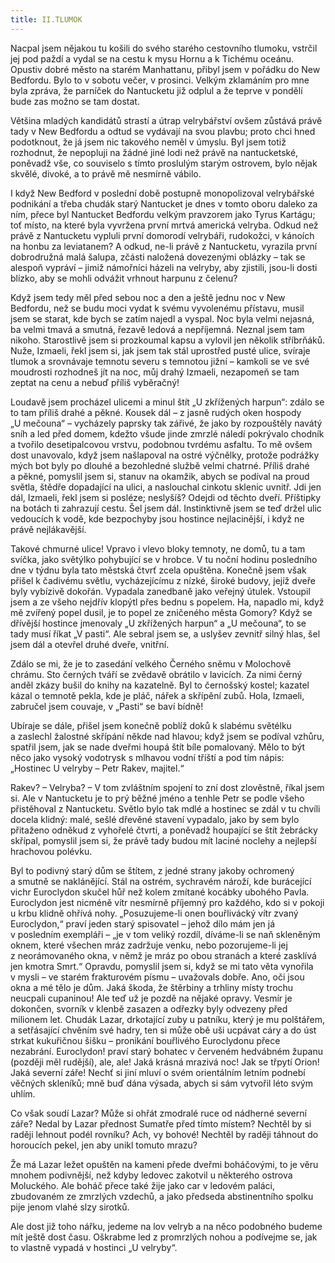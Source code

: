 ```yaml
---
title: II.TLUMOK
---
```


Nacpal jsem nějakou tu košili do svého starého cestovního tlumoku, vstrčil jej pod paždí a vydal se na cestu k mysu Hornu a k Tichému oceánu. Opustiv dobré město na starém Manhattanu, přibyl jsem v pořádku do New Bedfordu. Bylo to v sobotu večer, v prosinci. Velkým zklamáním pro mne byla zpráva, že parníček do Nantucketu již odplul a že teprve v pondělí bude zas možno se tam dostat.

Většina mladých kandidátů strastí a útrap velrybářství ovšem zůstává právě tady v New Bedfordu a odtud se vydávají na svou plavbu; proto chci hned podotknout, že já jsem nic takového neměl v úmyslu. Byl jsem totiž rozhodnut, že nepopluji na žádné jiné lodi než právě na nantucketské, poněvadž vše, co souviselo s tímto proslulým starým ostrovem, bylo nějak skvělé, divoké, a to právě mě nesmírně vábilo.

I když New Bedford v poslední době postupně monopolizoval velrybářské podnikání a třeba chudák starý Nantucket je dnes v tomto oboru daleko za ním, přece byl Nantucket Bedfordu velkým pravzorem jako Tyrus Kartágu; toť místo, na které byla vyvržena první mrtvá americká velryba. Odkud než právě z Nantucketu vypluli první domorodí velrybáři, rudokožci, v kánoích na honbu za leviatanem? A odkud, ne-li právě z Nantucketu, vyrazila první dobrodružná malá šalupa, zčásti naložená dovezenými oblázky – tak se alespoň vypráví – jimiž námořníci házeli na velryby, aby zjistili, jsou-li dosti blízko, aby se mohli odvážit vrhnout harpunu z čelenu?

Když jsem tedy měl před sebou noc a den a ještě jednu noc v New Bedfordu, než se budu moci vydat k svému vyvolenému přístavu, musil jsem se starat, kde bych se zatím najedl a vyspal. Noc byla velmi nejasná, ba velmi tmavá a smutná, řezavě ledová a nepříjemná. Neznal jsem tam nikoho. Starostlivě jsem si prozkoumal kapsu a vylovil jen několik stříbrňáků. Nuže, Izmaeli, řekl jsem si, jak jsem tak stál uprostřed pusté ulice, svíraje tlumok a srovnávaje temnotu severu s temnotou jižní – kamkoli se ve své moudrosti rozhodneš jít na noc, můj drahý Izmaeli, nezapomeň se tam zeptat na cenu a nebuď příliš vyběračný!

Loudavě jsem procházel ulicemi a minul štít „U zkřížených harpun“: zdálo se to tam příliš drahé a pěkné. Kousek dál – z jasně rudých oken hospody „U mečouna“ – vycházely paprsky tak zářivé, že jako by rozpouštěly navátý sníh a led před domem, kdežto všude jinde zmrzlé náledí pokrývalo chodník a tvořilo desetipalcovou vrstvu, podobnou tvrdému asfaltu. To mě ovšem dost unavovalo, když jsem našlapoval na ostré výčnělky, protože podrážky mých bot byly po dlouhé a bezohledné službě velmi chatrné. Příliš drahé a pěkné, pomyslil jsem si, stanuv na okamžik, abych se podíval na proud světla, štědře dopadající na ulici, a naslouchal cinkotu sklenic uvnitř. Jdi jen dál, Izmaeli, řekl jsem si posléze; neslyšíš? Odejdi od těchto dveří. Příštipky na botách ti zahrazují cestu. Šel jsem dál. Instinktivně jsem se teď držel ulic vedoucích k vodě, kde bezpochyby jsou hostince nejlacinější, i když ne právě nejlákavější.

Takové chmurné ulice! Vpravo i vlevo bloky temnoty, ne domů, tu a tam svíčka, jako světýlko pohybující se v hrobce. V tu noční hodinu posledního dne v týdnu byla tato městská čtvrť zcela opuštěna. Konečně jsem však přišel k čadivému světlu, vycházejícímu z nízké, široké budovy, jejíž dveře byly vybízivě dokořán. Vypadala zanedbaně jako veřejný útulek. Vstoupil jsem a ze všeho nejdřív klopýtl přes bednu s popelem. Ha, napadlo mi, když mě zvířený popel dusil, je to popel ze zničeného města Gomory? Když se dřívější hostince jmenovaly „U zkřížených harpun“ a „U mečouna“, to se tady musí říkat „V pasti“. Ale sebral jsem se, a uslyšev zevnitř silný hlas, šel jsem dál a otevřel druhé dveře, vnitřní.

Zdálo se mi, že je to zasedání velkého Černého sněmu v Molochově chrámu. Sto černých tváří se zvědavě obrátilo v lavicích. Za nimi černý anděl zkázy bušil do knihy na kazatelně. Byl to černošský kostel; kazatel kázal o temnotě pekla, kde je pláč, nářek a skřípění zubů. Hola, Izmaeli, zabručel jsem couvaje, v „Pasti“ se baví bídně!

Ubíraje se dále, přišel jsem konečně poblíž doků k slabému světélku a zaslechl žalostné skřípání někde nad hlavou; když jsem se podíval vzhůru, spatřil jsem, jak se nade dveřmi houpá štít bíle pomalovaný. Mělo to být něco jako vysoký vodotrysk s mlhavou vodní tříští a pod tím nápis: „Hostinec U velryby – Petr Rakev, majitel.“

Rakev? – Velryba? – V tom zvláštním spojení to zní dost zlověstně, říkal jsem si. Ale v Nantucketu je to prý běžné jméno a tenhle Petr se podle všeho přistěhoval z Nantucketu. Světlo bylo tak mdlé a hostinec se zdál v tu chvíli docela klidný: malé, sešlé dřevěné stavení vypadalo, jako by sem bylo přitaženo odněkud z vyhořelé čtvrti, a poněvadž houpající se štít žebrácky skřípal, pomyslil jsem si, že právě tady budou mít laciné noclehy a nejlepší hrachovou polévku.

Byl to podivný starý dům se štítem, z jedné strany jakoby ochromený a smutně se naklánějící. Stál na ostrém, sychravém nároží, kde burácející vichr Euroclydon skučel hůř než kolem zmítané kocábky ubohého Pavla. Euroclydon jest nicméně vítr nesmírně příjemný pro každého, kdo si v pokoji u krbu klidně ohřívá nohy. „Posuzujeme-li onen bouřlivácký vítr zvaný Euroclydon,“ praví jeden starý spisovatel – jehož dílo mám jen já v posledním exempláři – „je v tom veliký rozdíl, díváme-li se naň skleněným oknem, které všechen mráz zadržuje venku, nebo pozorujeme-li jej z neorámovaného okna, v němž je mráz po obou stranách a které zasklívá jen kmotra Smrt.“ Opravdu, pomyslil jsem si, když se mi tato věta vynořila v mysli – ve starém frakturovém písmu – uvažovals dobře. Ano, oči jsou okna a mé tělo je dům. Jaká škoda, že štěrbiny a trhliny místy trochu neucpali cupaninou! Ale teď už je pozdě na nějaké opravy. Vesmír je dokončen, svorník v klenbě zasazen a odřezky byly odvezeny před milionem let. Chudák Lazar, drkotající zuby u patníku, který je mu polštářem, a setřásající chvěním své hadry, ten si může obě uši ucpávat cáry a do úst strkat kukuřičnou šišku – pronikání bouřlivého Euroclydonu přece nezabrání. Euroclydon! praví starý bohatec v červeném hedvábném županu (později měl rudější), ale, ale! Jaká krásná mrazivá noc! Jak se třpytí Orion! Jaká severní záře! Nechť si jiní mluví o svém orientálním letním podnebí věčných skleníků; mně buď dána výsada, abych si sám vytvořil léto svým uhlím.

Co však soudí Lazar? Může si ohřát zmodralé ruce od nádherné severní záře? Nedal by Lazar přednost Sumatře před tímto místem? Nechtěl by si raději lehnout podél rovníku? Ach, vy bohové! Nechtěl by raději táhnout do horoucích pekel, jen aby unikl tomuto mrazu?

Že má Lazar ležet opuštěn na kameni přede dveřmi boháčovými, to je věru mnohem podivnější, než kdyby ledovec zakotvil u některého ostrova Moluckého. Ale boháč přece také žije jako car v ledovém paláci, zbudovaném ze zmrzlých vzdechů, a jako předseda abstinentního spolku pije jenom vlahé slzy sirotků.

Ale dost již toho nářku, jedeme na lov velryb a na něco podobného budeme mít ještě dost času. Oškrabme led z promrzlých nohou a podívejme se, jak to vlastně vypadá v hostinci „U velryby“.
